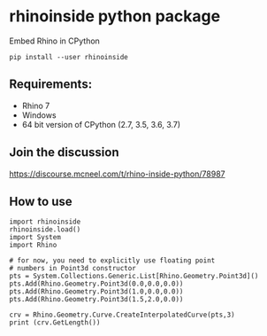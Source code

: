 # rhinoinside python package
Embed Rhino in CPython

`pip install --user rhinoinside`

## Requirements:
- Rhino 7
- Windows
- 64 bit version of CPython (2.7, 3.5, 3.6, 3.7)

## Join the discussion

https://discourse.mcneel.com/t/rhino-inside-python/78987

## How to use
```
import rhinoinside
rhinoinside.load()
import System
import Rhino

# for now, you need to explicitly use floating point
# numbers in Point3d constructor
pts = System.Collections.Generic.List[Rhino.Geometry.Point3d]()
pts.Add(Rhino.Geometry.Point3d(0.0,0.0,0.0))
pts.Add(Rhino.Geometry.Point3d(1.0,0.0,0.0))
pts.Add(Rhino.Geometry.Point3d(1.5,2.0,0.0))

crv = Rhino.Geometry.Curve.CreateInterpolatedCurve(pts,3)
print (crv.GetLength())
```
